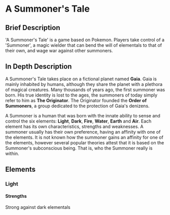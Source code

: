 # A Summoner's Tale

## Brief Description

'A Summoner's Tale' is a game based on Pokemon. Players take control of a 'Summoner', a magic wielder that can bend the will of elementals to that of their own, and wage war against other summoners. 

## In Depth Description

A Summoner's Tale takes place on a fictional planet named **Gaia**. Gaia is mainly inhabited by humans, although they share the planet with a plethora of magical creatures. Many thousands of years ago, the first summoner was born. His true identity is lost to the ages, the summoners of today simply refer to him as **The Originator**. The Originator founded the **Order of Summoners**, a group dedicated to the protection of Gaia's denizens.   

A Summoner is a human that was born with the innate ability to sense and control the six elements: **Light**, **Dark**, **Fire**, **Water**, **Earth** and **Air**. Each element has its own characteristics, strengths and weaknesses. A summoner usually has their own preference, having an affinity with one of the elements. It is not known how the summoner gains an affinity for one of the elements, however several popular theories attest that it is based on the Summoner's subconscious being. That is, who the Summoner really is within.

## Elements

### Light
#### Strengths
Strong against dark elementals